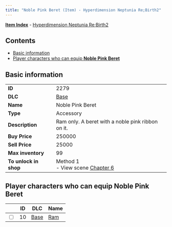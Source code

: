 ```yaml
---
title: "Noble Pink Beret (Item) - Hyperdimension Neptunia Re;Birth2"
---
```


[**Item Index**](/neptunia/rb2/item/index.html) - [Hyperdimension Neptunia Re;Birth2](/neptunia/rb2)

## Contents

- [Basic information](#basic-information)
- [Player characters who can equip **Noble Pink Beret**](#player-characters-who-can-equip-noble-pink-beret)

## Basic information

|   |   |
| -- | -- |
| **ID** | 2279 |
| **DLC** | [Base](/neptunia/rb2/dlc/0-base.html) |
| **Name** | Noble Pink Beret |
| **Type** | Accessory |
| **Description** | Ram only. A beret with a noble pink ribbon on it. |
| **Buy Price** | 250000 |
| **Sell Price** | 25000 |
| **Max inventory** | 99 |
| **To unlock in shop** | Method 1<br />- View scene [Chapter 6](/neptunia/rb2/scene/0-401-chapter-6.html) |

## Player characters who can equip **Noble Pink Beret**

|    | ID | DLC | Name |
| -- | -- | --- | ---- |
| <input type="checkbox" id="rb2-player-0-10" class="trackbox" /> | 10 | [Base](/neptunia/rb2/dlc/0-base.html) | [Ram](/neptunia/rb2/player/0-10-ram.html) |